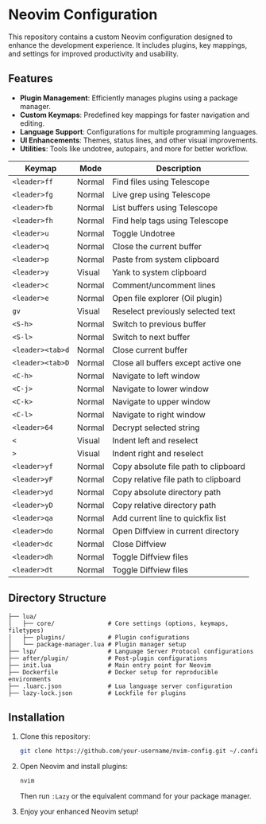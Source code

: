 # Neovim Configuration

This repository contains a custom Neovim configuration designed to enhance the development experience. It includes plugins, key mappings, and settings for improved productivity and usability.

## Features

- **Plugin Management**: Efficiently manages plugins using a package manager.
- **Custom Keymaps**: Predefined key mappings for faster navigation and editing.
- **Language Support**: Configurations for multiple programming languages.
- **UI Enhancements**: Themes, status lines, and other visual improvements.
- **Utilities**: Tools like undotree, autopairs, and more for better workflow.

| Keymap               | Mode   | Description                          |
|----------------------|--------|--------------------------------------|
| `<leader>ff`         | Normal | Find files using Telescope           |
| `<leader>fg`         | Normal | Live grep using Telescope            |
| `<leader>fb`         | Normal | List buffers using Telescope         |
| `<leader>fh`         | Normal | Find help tags using Telescope       |
| `<leader>u`          | Normal | Toggle Undotree                      |
| `<leader>q`          | Normal | Close the current buffer             |
| `<leader>p`          | Normal | Paste from system clipboard          |
| `<leader>y`          | Visual | Yank to system clipboard             |
| `<leader>c`          | Normal | Comment/uncomment lines              |
| `<leader>e`          | Normal | Open file explorer (Oil plugin)      |
| `gv`                 | Visual | Reselect previously selected text    |
| `<S-h>`              | Normal | Switch to previous buffer            |
| `<S-l>`              | Normal | Switch to next buffer                |
| `<leader><tab>d`     | Normal | Close current buffer                 |
| `<leader><tab>D`     | Normal | Close all buffers except active one  |
| `<C-h>`              | Normal | Navigate to left window              |
| `<C-j>`              | Normal | Navigate to lower window             |
| `<C-k>`              | Normal | Navigate to upper window             |
| `<C-l>`              | Normal | Navigate to right window             |
| `<leader>64`         | Normal | Decrypt selected string              |
| `<`                  | Visual | Indent left and reselect             |
| `>`                  | Visual | Indent right and reselect            |
| `<leader>yf`         | Normal | Copy absolute file path to clipboard |
| `<leader>yF`         | Normal | Copy relative file path to clipboard |
| `<leader>yd`         | Normal | Copy absolute directory path         |
| `<leader>yD`         | Normal | Copy relative directory path         |
| `<leader>qa`         | Normal | Add current line to quickfix list    |
| `<leader>do`         | Normal | Open Diffview in current directory   |
| `<leader>dc`         | Normal | Close Diffview                       |
| `<leader>dh`         | Normal | Toggle Diffview files                |
| `<leader>dt`         | Normal | Toggle Diffview files                |

## Directory Structure

```plaintext
├── lua/
│   ├── core/               # Core settings (options, keymaps, filetypes)
│   ├── plugins/            # Plugin configurations
│   └── package-manager.lua # Plugin manager setup
├── lsp/                    # Language Server Protocol configurations
├── after/plugin/           # Post-plugin configurations
├── init.lua                # Main entry point for Neovim
├── Dockerfile              # Docker setup for reproducible environments
├── .luarc.json             # Lua language server configuration
├── lazy-lock.json          # Lockfile for plugins
```

## Installation

1. Clone this repository:
   ```bash
   git clone https://github.com/your-username/nvim-config.git ~/.config/nvim
   ```
2. Open Neovim and install plugins:
   ```bash
   nvim
   ```
   Then run `:Lazy` or the equivalent command for your package manager.

3. Enjoy your enhanced Neovim setup!

